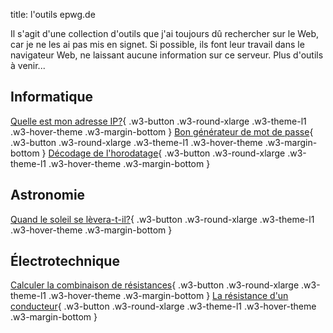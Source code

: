title: l'outils epwg.de

Il s'agit d'une collection d'outils que j'ai toujours dû rechercher sur le Web, car je ne les ai pas mis en signet.
Si possible, ils font leur travail dans le navigateur Web, ne laissant aucune information sur ce serveur.
Plus d'outils à venir...

## Informatique

[Quelle est mon adresse IP?](ip/){ .w3-button .w3-round-xlarge .w3-theme-l1 .w3-hover-theme .w3-margin-bottom }
[Bon générateur de mot de passe](dice/){ .w3-button .w3-round-xlarge .w3-theme-l1 .w3-hover-theme .w3-margin-bottom }
[Décodage de l'horodatage](ts/){ .w3-button .w3-round-xlarge .w3-theme-l1 .w3-hover-theme .w3-margin-bottom }

## Astronomie

[Quand le soleil se lèvera-t-il?](sun/){ .w3-button .w3-round-xlarge .w3-theme-l1 .w3-hover-theme .w3-margin-bottom }

## Électrotechnique

[Calculer la combinaison de résistances](resist/){ .w3-button .w3-round-xlarge .w3-theme-l1 .w3-hover-theme .w3-margin-bottom }
[La résistance d'un conducteur](wire/){ .w3-button .w3-round-xlarge .w3-theme-l1 .w3-hover-theme .w3-margin-bottom }